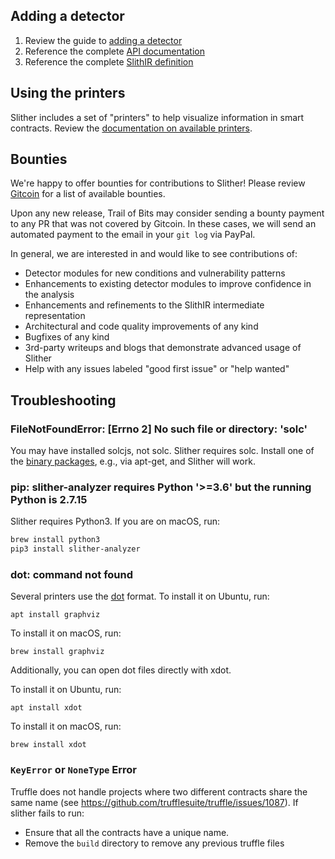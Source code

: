 ## Adding a detector

1. Review the guide to [adding a detector](Adding-a-new-detector)
2. Reference the complete [API documentation](API-examples)
3. Reference the complete [SlithIR definition](SlithIR)

## Using the printers

Slither includes a set of "printers" to help visualize information in smart contracts. Review the [documentation on available printers](Printer-documentation).

## Bounties

We're happy to offer bounties for contributions to Slither! Please review [Gitcoin](https://gitcoin.co/profile/trailofbits) for a list of available bounties.

Upon any new release, Trail of Bits may consider sending a bounty payment to any PR that was not covered by Gitcoin. In these cases, we will send an automated payment to the email in your `git log` via PayPal.

In general, we are interested in and would like to see contributions of:
* Detector modules for new conditions and vulnerability patterns
* Enhancements to existing detector modules to improve confidence in the analysis
* Enhancements and refinements to the SlithIR intermediate representation
* Architectural and code quality improvements of any kind
* Bugfixes of any kind
* 3rd-party writeups and blogs that demonstrate advanced usage of Slither
* Help with any issues labeled "good first issue" or "help wanted"

## Troubleshooting

### FileNotFoundError: [Errno 2] No such file or directory: 'solc'

You may have installed solcjs, not solc. Slither requires solc. Install one of the [binary packages](https://solidity.readthedocs.io/en/v0.4.21/installing-solidity.html#binary-packages), e.g., via apt-get, and Slither will work.

### pip: slither-analyzer requires Python '>=3.6' but the running Python is 2.7.15

Slither requires Python3. If you are on macOS, run:
```bash
brew install python3
pip3 install slither-analyzer
```

###  dot: command not found

Several printers use the [dot](https://www.graphviz.org/) format.
To install it on Ubuntu, run:
```
apt install graphviz
```
To install it on macOS, run:
```
brew install graphviz
```

Additionally, you can open dot files directly with xdot.

To install it on Ubuntu, run:
```
apt install xdot
```
To install it on macOS, run:
```
brew install xdot
```

###  `KeyError` or `NoneType` Error
Truffle does not handle projects where two different contracts share the same name (see https://github.com/trufflesuite/truffle/issues/1087). 
If slither fails to run:
- Ensure that all the contracts have a unique name.
- Remove the `build` directory to remove any previous truffle files
